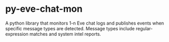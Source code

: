 # py-eve-chat-mon
A python library that monitors 1-n Eve chat logs and publishes events when specific message types are detected. Message types include regular-expression matches and system intel reports. 
